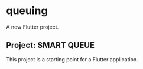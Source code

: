 # queuing

A new Flutter project.

## Project: SMART QUEUE

This project is a starting point for a Flutter application.
